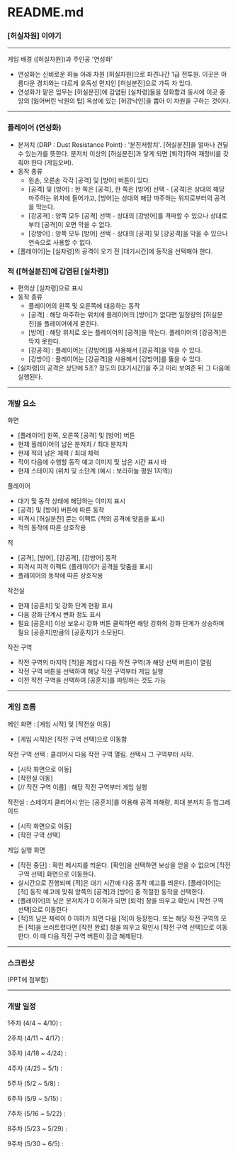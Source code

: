 # README.md

### [허실차원] 이야기

---

게임 배경 ([허실차원])과 주인공 '연성화'
- 연성화는 신비로운 하늘 아래 차원 [허실차원]으로 파견나간 1급 전투원. 이곳은 아름다운 경치와는 다르게 유독성 먼지인 [허실분진]으로 가득 차 있다. 
- 연성화가 맡은 임무는 [허실분진]에 감염된 [실차령]들을 정화함과 동시에 이곳 중앙의 [잃어버린 낙원의 탑] 옥상에 있는 [허강낙인]을 뽑아 이 차원을 구하는 것이다.

---

### 플레이어 (연성화)
- 분저치 (DRP : Dust Resistance Point) : '분진저항치'. [허실분진]을 얼마나 견딜 수 있는가를 뜻한다. 분저치 이상의 [허실분진]과 닿게 되면 [퇴각]하여 재정비를 갖춰야 한다 (게임오버).
- 동작 종류
	- 왼손, 오른손 각각 [공격] 및 [방어] 버튼이 있다.
	- [공격] 및 [방어] : 한 쪽은 [공격], 한 쪽은 [방어] 선택 - [공격]은 상대의 해당 마주하는 위치에 들어가고, [방어]는 상대의 해당 마주하는 위치로부터의 공격을 막는다.
	- [강공격] : 양쪽 모두 [공격] 선택 - 상대의 [강방어]를 격파할 수 있으나 상대로부터 [공격]이 오면 막을 수 없다.
	- [강방어] : 양쪽 모두 [방어] 선택 - 상대의 [공격] 및 [강공격]을 막을 수 있으나 연속으로 사용할 수 없다.
- [플레이어]는 [실차령]의 공격이 오기 전 [대기시간]에 동작을 선택해야 한다.

### 적 ([허실분진]에 감염된 [실차령])
- 편의상 [실차령]으로 표시
- 동작 종류
	- 플레이어의 왼쪽 및 오른쪽에 대응하는 동작
	- [공격] : 해당 마주하는 위치에 플레이어의 [방어]가 없다면 일정량의 [허실분진]을 플레이어에게 묻힌다.
	- [방어] : 해당 위치로 오는 플레이어의 [공격]을 막는다. 플레이어의 [강공격]은 막지 못한다.
	- [강공격] : 플레이어는 [강방어]를 사용해서 [강공격]을 막을 수 있다.
	- [강방어] : 플레이어는 [강공격]을 사용해서 [강방어]를 뚫을 수 있다.
- [실차령]의 공격은 상단에 5초? 정도의 [대기시간]을 주고 미리 보여준 뒤 그 다음에 실행된다.

---

### 개발 요소

화면
- [플레이어] 왼쪽, 오른쪽 [공격] 및 [방어] 버튼 
- 현재 플레이어의 남은 분저치 / 최대 분저치
- 현재 적의 남은 체력 / 최대 체력
- 적이 다음에 수행할 동작 예고 이미지 및 남은 시간 표시 바
- 현재 스테이지 (위치 및 소단계 (예시 : 보라하늘 평원 1지역))
 
플레이어
- 대기 및 동작 상태에 해당하는 이미지 표시
- [공격] 및 [방어] 버튼에 따른 동작
- 피격시 [허실분진] 묻는 이펙트 (적의 공격에 맞음을 표시)
- 적의 동작에 따른 상호작용

적
- [공격], [방어], [강공격], [강방어] 동작
- 피격시 피격 이펙트 (플레이어가 공격을 맞춤을 표시)
- 플레이어의 동작에 따른 상호작용

작전실
- 현재 [공훈치] 및 강화 단계 현황 표시
- 다음 강화 단계시 변화 정도 표시
- 필요 [공훈치] 이상 보유시 강화 버튼 클릭하면 해당 강화의 강화 단계가 상승하며 필요 [공훈치]만큼의 [공훈치]가 소모된다.

작전 구역
- 작전 구역의 마지막 [적]을 제압시 다음 작전 구역(과 해당 선택 버튼)이 열림
- 작전 구역 버튼을 선택하여 해당 작전 구역부터 게임 실행
- 이전 작전 구역을 선택하여 [공훈치]를 파밍하는 것도 가능

---

### 게임 흐름

메인 화면 : [게임 시작] 및 [작전실 이동]
- [게임 시작]은 [작전 구역 선택]으로 이동함

작전 구역 선택 : 클리어시 다음 작전 구역 열림. 선택시 그 구역부터 시작.
- [시작 화면으로 이동]
- [작전실 이동]
- [// 작전 구역 이름] : 해당 작전 구역부터 게임 실행

작전실 : 스테이지 클리어시 얻는 [공훈치]를 이용해 공격 피해량, 최대 분저치 등 업그레이드
- [시작 화면으로 이동]
- [작전 구역 선택]

게임 실행 화면
- [작전 중단] : 확인 메시지를 띄운다. [확인]을 선택하면 보상을 얻을 수 없으며 [작전 구역 선택] 화면으로 이동한다.
- 실시간으로 진행되며 [적]은 대기 시간에 다음 동작 예고를 띄운다. [플레이어]는 [적] 동작 예고에 맞춰 양쪽의 [공격]과 [방어] 중 적절한 동작을 선택한다.
- [플레이어]의 남은 분저치가 0 이하가 되면 [퇴각] 창을 띄우고 확인시 [작전 구역 선택]으로 이동한다
- [적]의 남은 체력이 0 이하가 되면 다음 [적]이 등장한다. 또는 해당 작전 구역의 모든 [적]을 쓰러트렸다면 [작전 완료] 창을 띄우고 확인시 [작전 구역 선택]으로 이동한다. 이 때 다음 작전 구역 버튼이 잠금 해제된다.

---

### 스크린샷
(PPT에 첨부함)

---

### 개발 일정

1주차 (4/4 ~ 4/10) :

2주차 (4/11 ~ 4/17) :

3주차 (4/18 ~ 4/24) :

4주차 (4/25 ~ 5/1) :

5주차 (5/2 ~ 5/8) :

6주차 (5/9 ~ 5/15) :

7주차 (5/16 ~ 5/22) :

8주차 (5/23 ~ 5/29) :

9주차 (5/30 ~ 6/5) :


 

